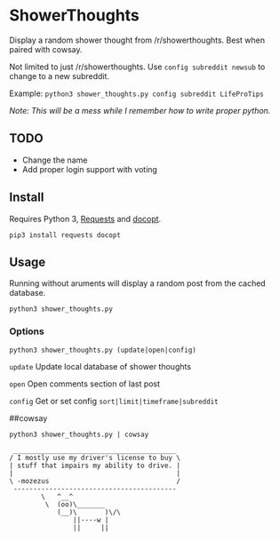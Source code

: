 # ShowerThoughts
Display a random shower thought from /r/showerthoughts.  Best when paired with cowsay.

Not limited to just /r/showerthoughts.  Use `config subreddit newsub` to change to a new subreddit.

Example: `python3 shower_thoughts.py config subreddit LifeProTips`


*Note: This will be a mess while I remember how to write proper python.*

## TODO

- Change the name
- Add proper login support with voting

## Install
Requires Python 3, [Requests](http://docs.python-requests.org/en/master/) and [docopt](https://github.com/docopt/docopt).

```pip3 install requests docopt```

## Usage
Running without aruments will display a random post from the cached database. 

```python3 shower_thoughts.py```

### Options

```python3 shower_thoughts.py (update|open|config)```

```update```  Update local database of shower thoughts

```open```   Open comments section of last post

```config``` Get or set config `sort|limit|timeframe|subreddit`

##cowsay

`python3 shower_thoughts.py | cowsay`

``` 
 _________________________________________
/ I mostly use my driver's license to buy \
| stuff that impairs my ability to drive. |
|                                         |
\ -mozezus                                /
 ----------------------------------------- 
        \   ^__^
         \  (oo)\_______
            (__)\       )\/\
                ||----w |
                ||     ||
```
